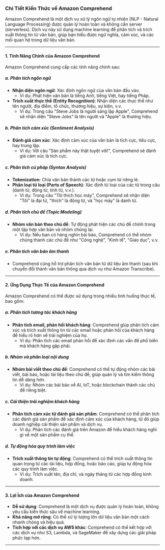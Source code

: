### Chi Tiết Kiến Thức về Amazon Comprehend

Amazon Comprehend là một dịch vụ xử lý ngôn ngữ tự nhiên (NLP - Natural Language Processing) được quản lý hoàn toàn và không cần server (serverless). Dịch vụ này sử dụng machine learning để phân tích và trích xuất thông tin từ văn bản, giúp bạn hiểu được ngữ nghĩa, cảm xúc, và các mối quan hệ trong dữ liệu văn bản.

---

#### **1. Tính Năng Chính của Amazon Comprehend**

Amazon Comprehend cung cấp các tính năng chính sau:

##### **a. Phân tích ngôn ngữ**

- **Nhận diện ngôn ngữ**: Xác định ngôn ngữ của văn bản đầu vào.
  - Ví dụ: Phát hiện văn bản là tiếng Anh, tiếng Việt, hay tiếng Pháp.
- **Trích xuất thực thể (Entity Recognition)**: Nhận diện các thực thể như tên người, địa điểm, tổ chức, thương hiệu, sự kiện, v.v.
  - Ví dụ: Trong câu "Steve Jobs là người sáng lập Apple", Comprehend sẽ nhận diện "Steve Jobs" là tên người và "Apple" là thương hiệu.

##### **b. Phân tích cảm xúc (Sentiment Analysis)**

- **Đánh giá cảm xúc**: Xác định cảm xúc của văn bản là tích cực, tiêu cực, hay trung lập.
  - Ví dụ: Với câu "Sản phẩm này thật tuyệt vời!", Comprehend sẽ đánh giá cảm xúc là tích cực.

##### **c. Phân tích cú pháp (Syntax Analysis)**

- **Tokenization**: Chia văn bản thành các từ hoặc cụm từ riêng lẻ.
- **Phân loại từ loại (Parts of Speech)**: Xác định từ loại của các từ trong câu (danh từ, động từ, tính từ, v.v.).
  - Ví dụ: Trong câu "Tôi thích học máy", Comprehend sẽ nhận diện "Tôi" là đại từ, "thích" là động từ, và "học máy" là danh từ.

##### **d. Phân tích chủ đề (Topic Modeling)**

- **Nhóm văn bản theo chủ đề**: Tự động phát hiện các chủ đề chính trong một tập hợp văn bản và nhóm chúng lại.
  - Ví dụ: Nếu bạn có hàng nghìn bài báo, Comprehend có thể nhóm chúng thành các chủ đề như "Công nghệ", "Kinh tế", "Giáo dục", v.v.

##### **e. Phân tích văn bản âm thanh**

- Comprehend cũng hỗ trợ phân tích văn bản từ dữ liệu âm thanh (sau khi chuyển đổi thành văn bản thông qua dịch vụ như Amazon Transcribe).

---

#### **2. Ứng Dụng Thực Tế của Amazon Comprehend**

Amazon Comprehend có thể được sử dụng trong nhiều tình huống thực tế, bao gồm:

##### **a. Phân tích tương tác khách hàng**

- **Phân tích email, phản hồi khách hàng**: Comprehend giúp phân tích cảm xúc và trích xuất thông tin từ các email hoặc phản hồi của khách hàng để hiểu rõ hơn về trải nghiệm của họ.
  - Ví dụ: Phân tích các email phản hồi để xác định các vấn đề phổ biến mà khách hàng gặp phải.

##### **b. Nhóm và phân loại nội dung**

- **Nhóm bài viết theo chủ đề**: Comprehend có thể tự động nhóm các bài viết, bài báo, hoặc tài liệu theo chủ đề, giúp quản lý và tìm kiếm thông tin dễ dàng hơn.
  - Ví dụ: Nhóm các bài báo về AI, IoT, hoặc blockchain thành các chủ đề riêng biệt.

##### **c. Cải thiện trải nghiệm khách hàng**

- **Phân tích cảm xúc từ đánh giá sản phẩm**: Comprehend có thể phân tích các đánh giá sản phẩm để xác định cảm xúc của khách hàng, từ đó giúp doanh nghiệp cải thiện sản phẩm và dịch vụ.
  - Ví dụ: Phân tích các đánh giá trên Amazon để hiểu khách hàng nghĩ gì về một sản phẩm cụ thể.

##### **d. Tự động hóa quy trình làm việc**

- **Trích xuất thông tin tự động**: Comprehend có thể trích xuất thông tin quan trọng từ các tài liệu, hợp đồng, hoặc báo cáo, giúp tự động hóa các quy trình làm việc.
  - Ví dụ: Trích xuất tên, địa chỉ, và ngày tháng từ các hợp đồng kinh doanh.

---

#### **3. Lợi Ích của Amazon Comprehend**

- **Dễ sử dụng**: Comprehend là một dịch vụ được quản lý hoàn toàn, không yêu cầu kiến thức sâu về machine learning.
- **Khả năng mở rộng**: Có thể xử lý lượng lớn dữ liệu văn bản một cách nhanh chóng và hiệu quả.
- **Tích hợp với các dịch vụ AWS khác**: Comprehend có thể kết hợp với các dịch vụ như S3, Lambda, và SageMaker để xây dựng các giải pháp phức tạp hơn.

---
